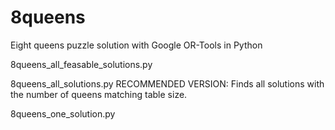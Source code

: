 # 8queens
Eight queens puzzle solution with Google OR-Tools in Python


8queens_all_feasable_solutions.py 	

8queens_all_solutions.py  RECOMMENDED VERSION: Finds all solutions with the number of queens matching table size.

8queens_one_solution.py
